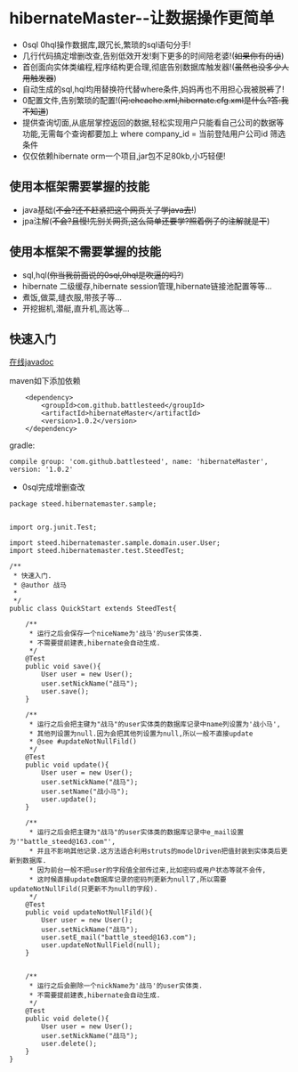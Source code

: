 # hibernateMaster--让数据操作更简单

- 0sql 0hql操作数据库,跟冗长,繁琐的sql语句分手!
- 几行代码搞定增删改查,告别低效开发!剩下更多的时间陪老婆!(~~如果你有的话~~)
- 首创面向实体类编程,程序结构更合理,彻底告别数据库触发器!(~~虽然也没多少人用触发器~~)
- 自动生成的sql,hql均用替换符代替where条件,妈妈再也不用担心我被脱~~裤~~了!
- 0配置文件,告别繁琐的配置!(~~问:ehcache.xml,hibernate.cfg.xml是什么?答:我不知道~~)
- 提供查询切面,从底层掌控返回的数据,轻松实现用户只能看自己公司的数据等功能,无需每个查询都要加上 where company_id = 当前登陆用户公司id 筛选条件
- 仅仅依赖hibernate orm一个项目,jar包不足80kb,小巧轻便!

## 使用本框架需要掌握的技能
- java基础(~~不会?还不赶紧把这个网页关了学java去!~~)
- jpa注解(~~不会?且慢!先别关网页,这么简单还要学?照着例子的注解就是干~~)

## 使用本框架不需要掌握的技能
- sql,hql(~~你当我前面说的0sql,0hql是吹逼的吗?~~)
- hibernate 二级缓存,hibernate session管理,hibernate链接池配置等等...
- 煮饭,做菜,缝衣服,带孩子等...
- 开挖掘机,潜艇,直升机,高达等...


## 快速入门
[在线javadoc](http://battle_steed.gitee.io/hibernatemaster/hibernateMaster/doc/)

maven如下添加依赖
```
	<dependency>
		<groupId>com.github.battlesteed</groupId>
		<artifactId>hibernateMaster</artifactId>
		<version>1.0.2</version>
	</dependency>
```
gradle:
```
compile group: 'com.github.battlesteed', name: 'hibernateMaster', version: '1.0.2'
```
- 0sql完成增删查改

```
package steed.hibernatemaster.sample;


import org.junit.Test;

import steed.hibernatemaster.sample.domain.user.User;
import steed.hibernatemaster.test.SteedTest;

/**
 * 快速入门.
 * @author 战马
 *
 */
public class QuickStart extends SteedTest{
	
	/**
	 * 运行之后会保存一个niceName为'战马'的user实体类.
	 * 不需要提前建表,hibernate会自动生成.
	 */
	@Test
	public void save(){
		User user = new User();
		user.setNickName("战马");
		user.save();
	}
	
	/**
	 * 运行之后会把主键为"战马"的user实体类的数据库记录中name列设置为'战小马',
	 * 其他列设置为null.因为会把其他列设置为null,所以一般不直接update
	 * @see #updateNotNullFild()
	 */
	@Test
	public void update(){
		User user = new User();
		user.setNickName("战马");
		user.setName("战小马");
		user.update();
	}
	
	/**
	 * 运行之后会把主键为"战马"的user实体类的数据库记录中e_mail设置为'"battle_steed@163.com"',
	 * 并且不影响其他记录.这方法适合利用struts的modelDriven把值封装到实体类后更新到数据库.
	 * 因为前台一般不把user的字段值全部传过来,比如密码或用户状态等就不会传,
	 * 这时候直接update数据库记录的密码列更新为null了,所以需要updateNotNullFild(只更新不为null的字段).
	 */
	@Test
	public void updateNotNullFild(){
		User user = new User();
		user.setNickName("战马");
		user.setE_mail("battle_steed@163.com");
		user.updateNotNullField(null);
	}
	
	
	/**
	 * 运行之后会删除一个nickName为'战马'的user实体类.
	 * 不需要提前建表,hibernate会自动生成.
	 */
	@Test
	public void delete(){
		User user = new User();
		user.setNickName("战马");
		user.delete();
	}
}

```


